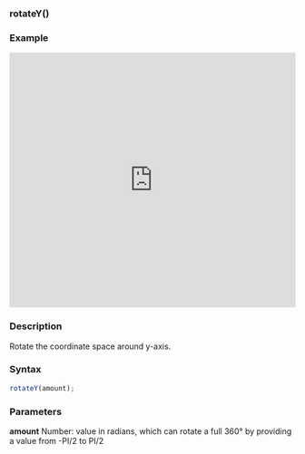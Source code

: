 ### rotateY()

### Example

<iframe width="100%" height="450px" src="https://shaderpark.netlify.com/sculpture/-Ljgp9PDpK2HTRSuop74?example=true&embed=true" frameborder="0"></iframe>

### Description
Rotate the coordinate space around y-axis.

### Syntax
```js
rotateY(amount);
```
### Parameters
**amount** Number: value in radians, which can rotate a full 360° by providing a value from -PI/2 to PI/2